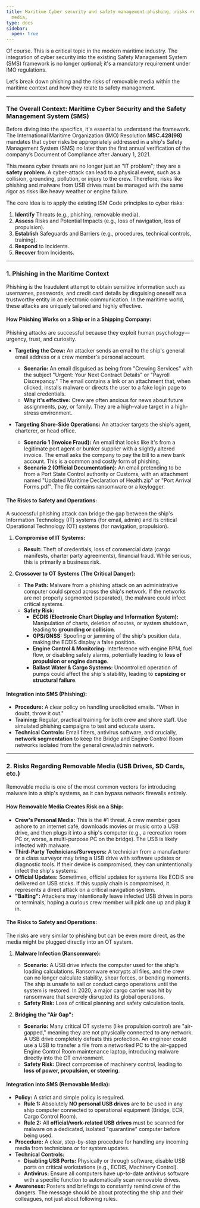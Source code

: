 ```yaml
---
title: Maritime Cyber security and safety management:phishing, risks regarding removable
  media;
type: docs
sidebar:
  open: true
---
```


Of course. This is a critical topic in the modern maritime industry. The integration of cyber security into the existing Safety Management System (SMS) framework is no longer optional; it's a mandatory requirement under IMO regulations.

Let's break down phishing and the risks of removable media within the maritime context and how they relate to safety management.

---

### **The Overall Context: Maritime Cyber Security and the Safety Management System (SMS)**

Before diving into the specifics, it's essential to understand the framework. The International Maritime Organization (IMO) Resolution **MSC.428(98)** mandates that cyber risks be appropriately addressed in a ship's Safety Management System (SMS) no later than the first annual verification of the company’s Document of Compliance after January 1, 2021.

This means cyber threats are no longer just an "IT problem"; they are a **safety problem**. A cyber-attack can lead to a physical event, such as a collision, grounding, pollution, or injury to the crew. Therefore, risks like phishing and malware from USB drives must be managed with the same rigor as risks like heavy weather or engine failure.

The core idea is to apply the existing ISM Code principles to cyber risks:
1.  **Identify** Threats (e.g., phishing, removable media).
2.  **Assess** Risks and Potential Impacts (e.g., loss of navigation, loss of propulsion).
3.  **Establish** Safeguards and Barriers (e.g., procedures, technical controls, training).
4.  **Respond** to Incidents.
5.  **Recover** from Incidents.

---

### **1. Phishing in the Maritime Context**

Phishing is the fraudulent attempt to obtain sensitive information such as usernames, passwords, and credit card details by disguising oneself as a trustworthy entity in an electronic communication. In the maritime world, these attacks are uniquely tailored and highly effective.

#### **How Phishing Works on a Ship or in a Shipping Company:**

Phishing attacks are successful because they exploit human psychology—urgency, trust, and curiosity.

*   **Targeting the Crew:** An attacker sends an email to the ship's general email address or a crew member's personal account.
    *   **Scenario:** An email disguised as being from "Crewing Services" with the subject "Urgent: Your Next Contract Details" or "Payroll Discrepancy." The email contains a link or an attachment that, when clicked, installs malware or directs the user to a fake login page to steal credentials.
    *   **Why it's effective:** Crew are often anxious for news about future assignments, pay, or family. They are a high-value target in a high-stress environment.

*   **Targeting Shore-Side Operations:** An attacker targets the ship's agent, charterer, or head office.
    *   **Scenario 1 (Invoice Fraud):** An email that looks like it's from a legitimate port agent or bunker supplier with a slightly altered invoice. The email asks the company to pay the bill to a new bank account. This is a common and costly form of phishing.
    *   **Scenario 2 (Official Documentation):** An email pretending to be from a Port State Control authority or Customs, with an attachment named "Updated Maritime Declaration of Health.zip" or "Port Arrival Forms.pdf". The file contains ransomware or a keylogger.

#### **The Risks to Safety and Operations:**

A successful phishing attack can bridge the gap between the ship's Information Technology (IT) systems (for email, admin) and its critical Operational Technology (OT) systems (for navigation, propulsion).

1.  **Compromise of IT Systems:**
    *   **Result:** Theft of credentials, loss of commercial data (cargo manifests, charter party agreements), financial fraud. While serious, this is primarily a business risk.

2.  **Crossover to OT Systems (The Critical Danger):**
    *   **The Path:** Malware from a phishing attack on an administrative computer could spread across the ship's network. If the networks are not properly segmented (separated), the malware could infect critical systems.
    *   **Safety Risk:**
        *   **ECDIS (Electronic Chart Display and Information System):** Manipulation of charts, deletion of routes, or system shutdown, leading to **grounding or collision**.
        *   **GPS/GNSS:** Spoofing or jamming of the ship's position data, making the ECDIS display a false position.
        *   **Engine Control & Monitoring:** Interference with engine RPM, fuel flow, or disabling safety alarms, potentially leading to **loss of propulsion or engine damage**.
        *   **Ballast Water & Cargo Systems:** Uncontrolled operation of pumps could affect the ship's stability, leading to **capsizing or structural failure**.

#### **Integration into SMS (Phishing):**

*   **Procedure:** A clear policy on handling unsolicited emails. "When in doubt, throw it out."
*   **Training:** Regular, practical training for both crew and shore staff. Use simulated phishing campaigns to test and educate users.
*   **Technical Controls:** Email filters, antivirus software, and crucially, **network segmentation** to keep the Bridge and Engine Control Room networks isolated from the general crew/admin network.

---

### **2. Risks Regarding Removable Media (USB Drives, SD Cards, etc.)**

Removable media is one of the most common vectors for introducing malware into a ship's systems, as it can bypass network firewalls entirely.

#### **How Removable Media Creates Risk on a Ship:**

*   **Crew's Personal Media:** This is the #1 threat. A crew member goes ashore to an internet café, downloads movies or music onto a USB drive, and then plugs it into a ship's computer (e.g., a recreation room PC or, worse, a multi-purpose PC on the bridge). The USB is likely infected with malware.
*   **Third-Party Technicians/Surveyors:** A technician from a manufacturer or a class surveyor may bring a USB drive with software updates or diagnostic tools. If their device is compromised, they can unintentionally infect the ship's systems.
*   **Official Updates:** Sometimes, official updates for systems like ECDIS are delivered on USB sticks. If this supply chain is compromised, it represents a direct attack on a critical navigation system.
*   **"Baiting":** Attackers may intentionally leave infected USB drives in ports or terminals, hoping a curious crew member will pick one up and plug it in.

#### **The Risks to Safety and Operations:**

The risks are very similar to phishing but can be even more direct, as the media might be plugged directly into an OT system.

1.  **Malware Infection (Ransomware):**
    *   **Scenario:** A USB drive infects the computer used for the ship's loading calculations. Ransomware encrypts all files, and the crew can no longer calculate stability, shear forces, or bending moments. The ship is unsafe to sail or conduct cargo operations until the system is restored. In 2020, a major cargo carrier was hit by ransomware that severely disrupted its global operations.
    *   **Safety Risk:** Loss of critical planning and safety calculation tools.

2.  **Bridging the "Air Gap":**
    *   **Scenario:** Many critical OT systems (like propulsion control) are "air-gapped," meaning they are not physically connected to any network. A USB drive completely defeats this protection. An engineer could use a USB to transfer a file from a networked PC to the air-gapped Engine Control Room maintenance laptop, introducing malware directly into the OT environment.
    *   **Safety Risk:** Direct compromise of machinery control, leading to **loss of power, propulsion, or steering**.

#### **Integration into SMS (Removable Media):**

*   **Policy:** A strict and simple policy is required.
    *   **Rule 1:** Absolutely **NO personal USB drives** are to be used in any ship computer connected to operational equipment (Bridge, ECR, Cargo Control Room).
    *   **Rule 2:** All **official/work-related USB drives** must be scanned for malware on a dedicated, isolated "quarantine" computer before being used.
*   **Procedure:** A clear, step-by-step procedure for handling any incoming media from technicians or for system updates.
*   **Technical Controls:**
    *   **Disabling USB Ports:** Physically or through software, disable USB ports on critical workstations (e.g., ECDIS, Machinery Control).
    *   **Antivirus:** Ensure all computers have up-to-date antivirus software with a specific function to automatically scan removable drives.
*   **Awareness:** Posters and briefings to constantly remind crew of the dangers. The message should be about protecting the ship and their colleagues, not just about following rules.